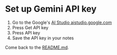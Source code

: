 # Set up Gemini API key

1. Go to the Google's [AI Studio aistudio.google.com](aistudio.google.com)
2. Press Get API key
3. Press API key
4. Save the API key in your notes


Come back to the [README.md](../README.md).